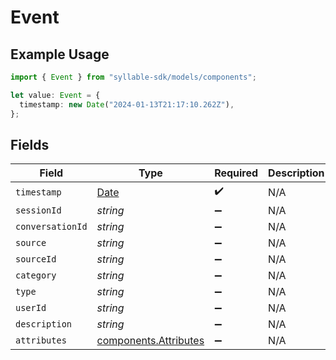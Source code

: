 # Event

## Example Usage

```typescript
import { Event } from "syllable-sdk/models/components";

let value: Event = {
  timestamp: new Date("2024-01-13T21:17:10.262Z"),
};
```

## Fields

| Field                                                                                         | Type                                                                                          | Required                                                                                      | Description                                                                                   |
| --------------------------------------------------------------------------------------------- | --------------------------------------------------------------------------------------------- | --------------------------------------------------------------------------------------------- | --------------------------------------------------------------------------------------------- |
| `timestamp`                                                                                   | [Date](https://developer.mozilla.org/en-US/docs/Web/JavaScript/Reference/Global_Objects/Date) | :heavy_check_mark:                                                                            | N/A                                                                                           |
| `sessionId`                                                                                   | *string*                                                                                      | :heavy_minus_sign:                                                                            | N/A                                                                                           |
| `conversationId`                                                                              | *string*                                                                                      | :heavy_minus_sign:                                                                            | N/A                                                                                           |
| `source`                                                                                      | *string*                                                                                      | :heavy_minus_sign:                                                                            | N/A                                                                                           |
| `sourceId`                                                                                    | *string*                                                                                      | :heavy_minus_sign:                                                                            | N/A                                                                                           |
| `category`                                                                                    | *string*                                                                                      | :heavy_minus_sign:                                                                            | N/A                                                                                           |
| `type`                                                                                        | *string*                                                                                      | :heavy_minus_sign:                                                                            | N/A                                                                                           |
| `userId`                                                                                      | *string*                                                                                      | :heavy_minus_sign:                                                                            | N/A                                                                                           |
| `description`                                                                                 | *string*                                                                                      | :heavy_minus_sign:                                                                            | N/A                                                                                           |
| `attributes`                                                                                  | [components.Attributes](../../models/components/attributes.md)                                | :heavy_minus_sign:                                                                            | N/A                                                                                           |